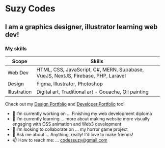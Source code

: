 # Suzy Codes
## I am a graphics designer, illustrator learning web dev! 

### My skills

| Scope | Skills |
| ------ | ------ |
| Web Dev | HTML, CSS, JavaScript, C#, MERN, Supabase, VueJS, NextJS, Firebase, PHP, Laravel|
| Design | Figma, Illustrator, Photoshop |
| Illustration | Digital art, Traditional art  - Gouache, Oil painting  |

Check out my [Design Portfolio](https://suzannadraws.myportfolio.com/) and [Developer Portfolio](https://www.suzycodes.dev/) too!



- 🔭 I’m currently working on ... Finishing my web development diploma
- 🌱 I’m currently learning ... more about making website more visually engaging with CSS animation and Web3 development
- 👯 I’m looking to collaborate on ... my horror game project
- 💬 Ask me about ... Anything, really! I'd love to make friends! 
- 📫 How to reach me: ... codessuzy@gmail.com
